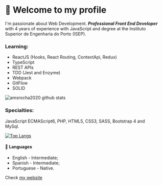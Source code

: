 # 👋 Welcome to my profile

I'm passionate about Web Development. ***Professional Front End Developer*** with 4 years of experience with JavaScript and degree at the Instituto Superior de Engenharia do Porto (ISEP).

### Learning: 

- ReactJS (Hooks, React Routing, ContextApi, Redux)
- TypeScript
- REST APIs
- TDD (Jest and Enzyme)
- Webpack
- GitFlow
- SOLID

![amsrocha2020 github stats](https://github-readme-stats.vercel.app/api?username=amsrocha2020&count_private=true&show_icons=true&theme=radical)

### Specialties: 
JavaScript ECMAScript6, PHP, HTML5, CSS3, SASS, Bootstrap 4 and MySql.

[![Top Langs](https://github-readme-stats.vercel.app/api/top-langs/?username=amsrocha2020&layout=compact&theme=radical)](https://github.com/anuraghazra/github-readme-stats)

#### 💬 Languages

- English - Intermediate;
- Spanish - Intermediate;
- Portuguese - Native.

Check [my website](https://antoniorocha.pt)
